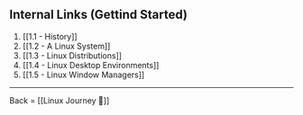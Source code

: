 ## Internal Links (Gettind Started)
1. [[1.1 - History]]
2. [[1.2 - A Linux System]]
3. [[1.3 - Linux Distributions]]
4. [[1.4 - Linux Desktop Environments]]
5. [[1.5 - Linux Window Managers]]


-------------------------

Back = [[Linux Journey 🔗]]
